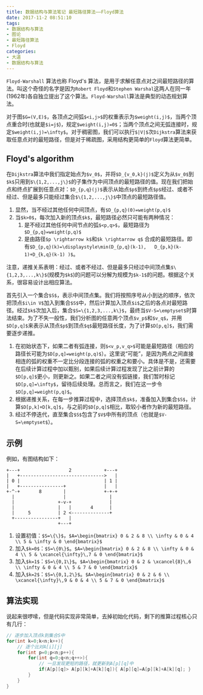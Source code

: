```yaml
---
title: 数据结构与算法笔记 最短路径算法——Floyd算法
date: 2017-11-2 08:51:10
tags:
- 数据结构与算法
- 图论 
- 最短路径算法
- Floyd
categories:
- 大道
- 数据结构与算法
---
```


`Floyd-Warshall` 算法也称 Floyd's 算法，是用于求解任意点对之间最短路径的算法。叫这个奇怪的名字是因为`Robert Floyd`和`Stephen Warshal`这两人在同一年(1962年)各自独立提出了这个算法。`Floyd-Warshall`算法是典型的动态规划算法。

对于图`$G=(V,E)$`，各顶点之间弧`$<i,j>$`的权重表示为`$weight(i,j)$`，当两个顶点重合时(也就是`$i=j$`)，规定`$weight(i,j)=0$`；当两个顶点之间无弧连接时，规定`$weight(i,j)=\infty$`。对于稠密图，我们可以执行`$|V|$`次`Dijkstra`算法来获取任意点对的最短路径，但是对于稀疏图，采用结构更简单的`Floyd`算法更简单。

## Floyd's algorithm

在`Dijkstra`算法中我们指定始点为`$v_0$`，并将`$D_{v_0,k}(j)$`定义为从`$v_0$`到`$k$`只用到`$\{1,2,...,j\}$`的子集作为中间顶点的最短路径的值。现在我们把始点和终点扩展到任意点对：`$D_{p,q}(j)$`表示从始点`$p$`到终点`$p$`经过、或者不经过、但是最多只能经过集合`$\{1,2,...,j\}$`中顶点的最短路径值。
1. 显然，当不经过其他任何中间顶点，有`$D_{p,q}(0)=weight(p,q)$`
2. 当`$k>0$`，每次加入新的顶点`$k$`，最短路径必然只可能有两种情况：
    1. 是不经过其他任何中间节点的弧`$<p,q>$`，最短路径为`$D_{p,q}=weight(p,q)$`
    2. 是由路径`$p \rightarrow k$`和`$k \rightarrow q$` 合成的最短路径。即有`$D_{p,q}(k)=\displaystyle\min(D_{p,q}(k-1),   D_{p,k}(k-1)+D_{k,q}(k-1) )$`。

注意，递推关系表明：经过、或者不经过、但是最多只经过中间顶点集`$\{1,2,3,...,k\}$`(规模为`$k$`)的问题可以分解为规模为`$k-1$`的问题。根据这个关系，很容易设计出相应算法。 <!-- more -->

首先引入一个集合`$S$`，表示中间顶点集。我们将按照序号从小到达的顺序，依次把顶点`$i\in V$`加入到集合`$S$`中，然后计算加入顶点`$i$`之后的各点对最短路径。经过`$k$`次加入后，集合`$S=\{1,2,3,...,k\}$`，最终当`$V-S=\emptyset$`时算法结束。为了不失一般性，我们分析图的任意两个顶点`$v_p$`和`$v_q$`，并用`$D[p,q]$`来表示从顶点`$p$`到顶点`$q$`最短路径长度，为了计算`$D[p,q]$`，我们需要逐步递推。
1. 在初始状态下，如果二者有弧连接，则`$<v_p,v_q>$`可能是最短路径（相应的路径长可能为`$D[p,q]=weight(p,q)$`）。这里说“可能”，是因为两点之间直接相连的弧的权重不一定比分段连接的弧的权重之和要小。具体是不是，还需要在后续计算过程中加以甄别，如果后续计算过程发现了比之前计算的`$D[p,q]$`更小，则更新之。如果二者之间没有弧链接，我们暂时标记`$D[p,q]=\infty$`，留待后续处理。总而言之，我们在这一步令`$D[p,q]=weight(p,q)$`。
2. 根据递推关系，在每一步推算过程中，选择顶点`$k$`，准备加入到集合`$S$`，计算`$D[p,k]+D[k,q]$`，与之前的`$D[p,q]$`相比，取较小者作为新的最短路径。
3. 经过不停迭代，直至集合`$S$`包含了`$V$`中所有的顶点（也就是`$V-S=\emptyset$`）。

## 示例


例如，有图结构如下：
```
+---+                  2            +---+
|   +------------------------------->   |
| 0 |                               | 1 |
|   +----------------+              |   |
+-^-+       8        |              +-+-+
  |                  |                |
  |                +-v-+              |
  |                |   |       4      |
  |     5          | 2 <--------------+
  +----------------+   |
                   +---+
```

1. 设置初值：`$S=\{\}$`，`$A=\begin{bmatrix} 0 & 2 & 8 \\ \infty & 0 & 4 \\ 5 & \infty & 0 \end{bmatrix}$`
2. 加入`$k=0$`：`$S=\{0\}$`。`$A=\begin{bmatrix} 0 & 2 & 8 \\ \infty & 0 & 4 \\ 5 & \xcancel{\infty}\,7 & 0 \end{bmatrix}$`
3. 加入`$k=1$`：`$S=\{0,1\}$`。`$A=\begin{bmatrix} 0 & 2 & \xcancel{8}\,6 \\ \infty & 0 & 4 \\ 5 & 7 & 0 \end{bmatrix}$`
4. 加入`$k=2$`：`$S=\{0,1,2\}$`。`$A=\begin{bmatrix} 0 & 2 & 6 \\ \xcancel{\infty}\,9 & 0 & 4 \\ 5 & 7 & 0 \end{bmatrix}$`

## 算法实现

说起来很啰嗦，但是代码实现非常简单，去掉初始化代码，剩下的推算过程核心只有几行：
```c
// 逐步加入顶点k到集合S中
for(int k=0;k<n;k++){
    // 逐个比对A[i][j]
    for(int p=0;p<n;p++){
        for(int q=0;q<n;q++>){
            // 一旦发现更短的路径，就更新到A[p][q]中
            if(A[p][q]> A[p][k]+A[k][q]){ A[p][q]=A[p][k]+A[k][q]; }
        }
    }
}
```